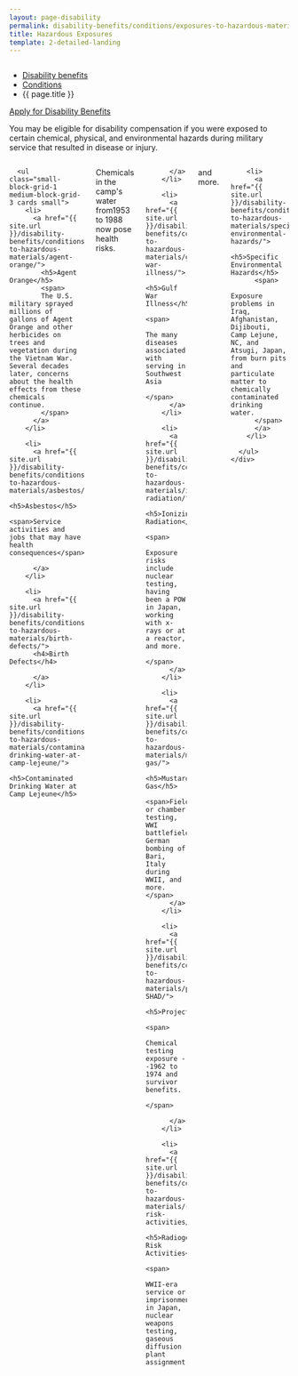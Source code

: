 ```yaml
---
layout: page-disability
permalink: disability-benefits/conditions/exposures-to-hazardous-materials/index.html
title: Hazardous Exposures
template: 2-detailed-landing
---
```


<div class="splash" markdown="0">
<div class="row" markdown="0">
<div class="small-12 columns" markdown="0">

<ul class="breadcrumbs" role="menubar" aria-label="Primary">
<li class="parent"><a href="{{ site.url }}/disability-benefits/">Disability benefits</a></li>
<li class="parent"><a href="{{ site.url }}/disability-benefits/conditions/">Conditions</a></li>
<li class="active">{{ page.title }}</li>
</ul>

</div>
</div>
</div>

<div class="main" role="main" markdown="0">

<div class="action-bar">
  <div class="row">
    <div class="small-12 columns">
      <a class="usa-button-primary" href="{{ site.url}}/disability-benefits/get/">Apply for Disability Benefits</a>
    </div>
  </div>  
</div>

<div class="section one" markdown="0">
<div class="primary" markdown="0">
<div class="row" markdown="0">
<div class="small-12 columns" markdown="1">

You may be eligible for disability compensation if you were exposed to certain chemical, physical, and environmental hazards during military service that resulted in disease or injury.  

</div>
</div>
</div>

<div class="navigation">
  <div class="row">
    <div class="small-12 columns">

      <ul class="small-block-grid-1 medium-block-grid-3 cards small">
        <li>
          <a href="{{ site.url }}/disability-benefits/conditions/exposures-to-hazardous-materials/agent-orange/">
            <h5>Agent Orange</h5>
            <span>
            The U.S. military sprayed millions of gallons of Agent Orange and other herbicides on trees and vegetation during the Vietnam War. Several decades later, concerns about the health effects from these chemicals continue.
            </span>
          </a>
        </li>

        <li>
          <a href="{{ site.url }}/disability-benefits/conditions/exposures-to-hazardous-materials/asbestos/">
          <h5>Asbestos</h5>
          <span>Service activities and jobs that may have health consequences</span>

          </a>
        </li>

        <li>
          <a href="{{ site.url }}/disability-benefits/conditions/exposures-to-hazardous-materials/birth-defects/">
          <h4>Birth Defects</h4>

          </a>
        </li>

        <li>
          <a href="{{ site.url }}/disability-benefits/conditions/exposures-to-hazardous-materials/contaminated-drinking-water-at-camp-lejeune/">
          <h5>Contaminated Drinking Water at Camp Lejeune</h5>
 <span>Chemicals in the camp's water from1953 to 1988 now pose health risks.</span>

          </a>
        </li>

        <li>
          <a href="{{ site.url }}/disability-benefits/conditions/exposures-to-hazardous-materials/gulf-war-illness/">
          <h5>Gulf War Illness</h5>
          <span>
            The many diseases associated with serving in Southwest Asia
          </span>
          </a>  
        </li>

        <li>
          <a href="{{ site.url }}/disability-benefits/conditions/exposures-to-hazardous-materials/ionizing-radiation/">
          <h5>Ionizing Radiation</h5>
          <span>
            Exposure risks include nuclear testing, having been a POW in Japan, working with x-rays or at a reactor, and more.
          </span>
          </a>
        </li>

        <li>
          <a href="{{ site.url }}/disability-benefits/conditions/exposures-to-hazardous-materials/mustard-gas/">
            <h5>Mustard Gas</h5>
            <span>Field or chamber testing, WWI battlefields, German bombing of Bari, Italy during WWII, and more.</span>  
          </a>
        </li>

        <li>
          <a href="{{ site.url }}/disability-benefits/conditions/exposures-to-hazardous-materials/project112-SHAD/">
          <h5>Project112/SHAD</h5>
          <span>
            Chemical testing exposure --1962 to 1974 and survivor benefits.
          </span>

          </a>
        </li>

        <li>
          <a href="{{ site.url }}/disability-benefits/conditions/exposures-to-hazardous-materials/radiogenic-risk-activities/">
          <h5>Radiogenic Risk Activities</h5>
          <span>
           WWII-era service or imprisonment in Japan, nuclear weapons testing, gaseous diffusion plant assignment,
 and more.
          </span>
          </a>
        </li>

        <li>
          <a href="{{ site.url }}/disability-benefits/conditions/exposures-to-hazardous-materials/specific-environmental-hazards/">
          <h5>Specific Environmental Hazards</h5>
          <span>
            Exposure problems in Iraq, Afghanistan, Dijibouti, Camp Lejune, NC, and Atsugi, Japan, from burn pits and particulate matter to chemically contaminated drinking water.
          </span>
          </a>
        </li>

      </ul>
    </div>
  </div>
</div>

</div>

</div>
